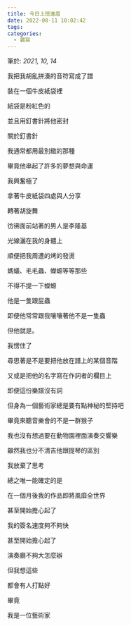 ```yaml
---
title: 今日上班進度
date: 2022-08-11 10:02:42
tags:
categories:
  - 雜寫
---
```


筆於: *2021, 10, 14*

我把我胡亂拼湊的音符寫成了譜

裝在一個牛皮紙袋裡

紙袋是粉紅色的

並且用釘書針將他密封

關於釘書針

我通常都用最別緻的那種

畢竟他串起了許多的夢想與命運

我興奮極了

拿著牛皮紙袋四處與人分享

轉著胡旋舞

彷彿面前站著的男人是李隆基

光線灑在我的身體上

順便把我周遭的烤的發燙

螞蟻、毛毛蟲、蠑螈等等那些

不得不提一下蠑螈

他是一隻跟屁蟲

即便他常常跟我嚷嚷著他不是一隻蟲

但他就是。

我愣住了

尋思著是不是要把他放在譜上的某個音階

又或是把他的名字寫在作詞者的欄目上

即便這份樂譜沒有詞

但身為一個藝術家總是要有點神秘的堅持吧

畢竟來聽音樂會的不是一群猴子

我也沒有想過要在動物園裡面演奏交響樂

雖然我也分不清吉他跟提琴的區別

我放棄了思考

總之唯一能確定的是

在一個月後我的作品即將風靡全世界

甚至開始擔心起了

我的簽名速度夠不夠快

甚至開始擔心起了

演奏廳不夠大怎麼辦

但我想這些

都會有人打點好

畢竟

我是一位藝術家
